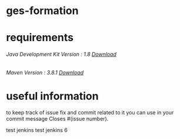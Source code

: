 # ges-formation
# requirements 
###### Java Development Kit Version : 1.8 <a href="https://www.oracle.com/webapps/redirect/signon?nexturl=https://download.oracle.com/otn/java/jdk/8u202-b08/1961070e4c9b4e26a04e7f5a083f551e/jdk-8u202-windows-x64.exe">Download</a>
###### Maven Version : 3.8.1  <a href="https://archive.apache.org/dist/maven/maven-3/3.8.1/binaries/apache-maven-3.8.1-bin.zip">Download</a>
# useful information
to keep track of issue fix and commit related to it you can use in your commit message Closes #(issue number).

test jenkins 
test jenkins 6
